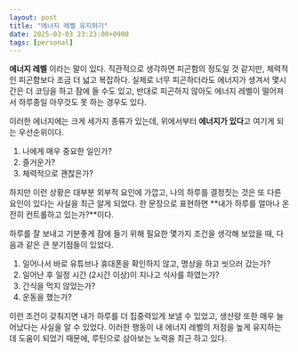 ```yaml
---
layout: post
title: "에너지 레벨 유지하기"
date: 2025-03-03 23:23:00+0900
tags: [personal]
---
```


**에너지 레벨** 이라는 말이 있다. 직관적으로 생각하면 피곤함의 정도일 것 같지만, 체력적인 피곤함보다 조금 더 넓고 복잡하다. 실제로 너무 피곤하더라도 에너지가 생겨서 몇시간은 더 코딩을 하고 잠에 들 수도 있고, 반대로 피곤하지 않아도 에너지 레벨이 떨어져서 하루종일 아무것도 못 하는 경우도 있다.

이러한 에너지에는 크게 세가지 종류가 있는데, 위에서부터 **에너지가 있다**고 여기게 되는 우선순위이다.

1. 나에게 매우 중요한 일인가?
2. 즐거운가?
3. 체력적으로 괜찮은가?

하지만 이런 상황은 대부분 외부적 요인에 가깝고, 나의 하루를 결정짓는 것은 또 다른 요인이 있다는 사실을 최근 알게 되었다. 한 문장으로 표현하면 **내가 하루를 얼마나 온전히 컨트롤하고 있는가?**이다.

하루를 잘 보내고 기분좋게 잠에 들기 위해 필요한 몇가지 조건을 생각해 보았을 때, 다음과 같은 큰 분기점들이 있었다.

1. 일어나서 바로 유튜브나 휴대폰을 확인하지 않고, 명상을 하고 씻으러 갔는가?
2. 일어난 후 일정 시간 (2시간 이상)이 지나고 식사를 하였는가?
3. 간식을 먹지 않았는가?
4. 운동을 했는가?

이런 조건이 갖춰지면 내가 하루를 더 집중력있게 보낼 수 있었고, 생산량 또한 매우 늘어났다는 사실을 알 수 있었다.
이러한 행동이 내 에너지 레벨의 저점을 높게 유지하는 데 도움이 되었기 때문에, 루틴으로 삼아보는 노력을 최근 하고 있다.
